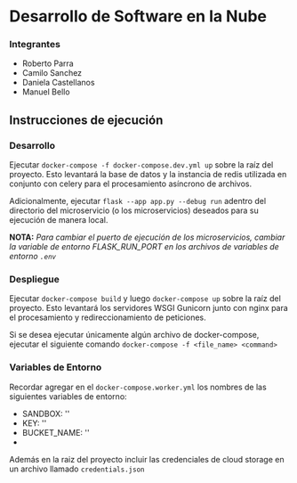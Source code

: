# Desarrollo de Software en la Nube

### Integrantes
- Roberto Parra
- Camilo Sanchez
- Daniela Castellanos
- Manuel Bello

## Instrucciones de ejecución
### Desarrollo
Ejecutar `docker-compose -f docker-compose.dev.yml up` sobre la raíz del proyecto. Esto levantará la base de datos y la instancia de redis utilizada en conjunto con celery para el procesamiento asíncrono de archivos.

Adicionalmente, ejecutar `flask --app app.py --debug run` adentro del directorio del microservicio (o los microservicios) deseados para su ejecución de manera local.

**NOTA:** *Para cambiar el puerto de ejecución de los microservicios, cambiar la variable de entorno FLASK_RUN_PORT en los archivos de variables de entorno `.env`*

### Despliegue
Ejecutar `docker-compose build` y luego `docker-compose up` sobre la raíz del proyecto. Esto levantará los servidores WSGI Gunicorn junto con nginx para el procesamiento y redireccionamiento de peticiones.

Si se desea ejecutar únicamente algún archivo de docker-compose, ejecutar el siguiente comando `docker-compose -f <file_name> <command>`

### Variables de Entorno

Recordar agregar en el `docker-compose.worker.yml` los nombres de las siguientes variables de entorno:
- SANDBOX: ''
- KEY: ''
- BUCKET_NAME: ''
- 
Además en la raiz del proyecto incluir las credenciales de cloud storage en un archivo llamado `credentials.json`